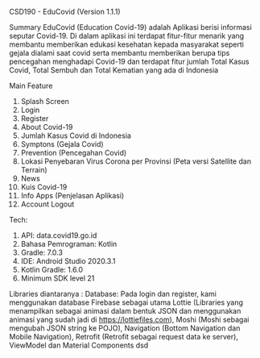 CSD190 - EduCovid (Version 1.1.1)

Summary
EduCovid (Education Covid-19) adalah Aplikasi berisi informasi seputar Covid-19. Di dalam 
aplikasi ini terdapat fitur-fitur menarik yang membantu memberikan edukasi kesehatan 
kepada masyarakat seperti gejala dialami saat covid serta membantu
memberikan berupa tips pencegahan menghadapi Covid-19 dan terdapat fitur jumlah Total Kasus Covid, Total 
Sembuh dan Total Kematian yang ada di Indonesia

Main Feature
1. Splash Screen
2. Login
3. Register
4. About Covid-19
5. Jumlah Kasus Covid di Indonesia
6. Symptons (Gejala Covid)
7. Prevention (Pencegahan Covid)
8. Lokasi Penyebaran Virus Corona per Provinsi (Peta versi Satellite dan Terrain)
9. News
10. Kuis Covid-19
11. Info Apps (Penjelasan Aplikasi)
12. Account Logout

Tech:
1. API: data.covid19.go.id
2. Bahasa Pemrograman: Kotlin
3. Gradle: 7.0.3
4. IDE: Android Studio 2020.3.1
5. Kotlin Gradle: 1.6.0
6. Minimum SDK level 21

Libraries diantaranya : 
Database: Pada login dan register, kami menggunakan database Firebase sebagai utama
Lottie (Libraries yang menampilkan sebagai animasi dalam bentuk JSON dan menggunakan animasi yang sudah jadi di https://lottiefiles.com),
Moshi (Moshi sebagai mengubah JSON string ke POJO),
Navigation (Bottom Navigation dan Mobile Navigation), 
Retrofit (Retrofit sebagai request data ke server),
ViewModel dan Material Components
dsd